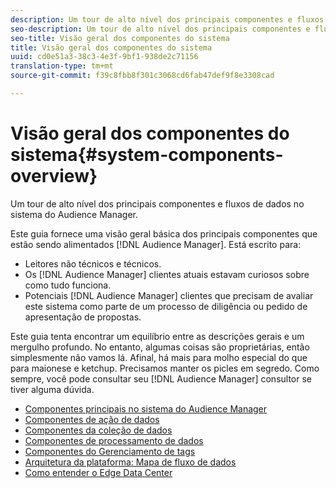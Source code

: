 ```yaml
---
description: Um tour de alto nível dos principais componentes e fluxos de dados no sistema do Audience Manager.
seo-description: Um tour de alto nível dos principais componentes e fluxos de dados no sistema do Audience Manager.
seo-title: Visão geral dos componentes do sistema
title: Visão geral dos componentes do sistema
uuid: cd0e51a3-38c3-4e3f-9bf1-938de2c71156
translation-type: tm+mt
source-git-commit: f39c8fbb8f301c3068cd6fab47def9f8e3308cad

---
```



# Visão geral dos componentes do sistema{#system-components-overview}

Um tour de alto nível dos principais componentes e fluxos de dados no sistema do Audience Manager.

<!-- 

c_compintro.xml

 -->

Este guia fornece uma visão geral básica dos principais componentes que estão sendo alimentados [!DNL Audience Manager]. Está escrito para:

* Leitores não técnicos e técnicos.
* Os [!DNL Audience Manager] clientes atuais estavam curiosos sobre como tudo funciona.
* Potenciais [!DNL Audience Manager] clientes que precisam de avaliar este sistema como parte de um processo de diligência ou pedido de apresentação de propostas.

Este guia tenta encontrar um equilíbrio entre as descrições gerais e um mergulho profundo. No entanto, algumas coisas são proprietárias, então simplesmente não vamos lá. Afinal, há mais para molho especial do que para maionese e ketchup. Precisamos manter os picles em segredo. Como sempre, você pode consultar seu [!DNL Audience Manager] consultor se tiver alguma dúvida.

* [Componentes principais no sistema do Audience Manager](/help/using/reference/system-components/components-stack.md)
* [Componentes de ação de dados](/help/using/reference/system-components/components-data-action.md)
* [Componentes da coleção de dados](/help/using/reference/system-components/components-data-collection.md)
* [Componentes de processamento de dados](/help/using/reference/system-components/components-data-processing.md)
* [Componentes do Gerenciamento de tags](/help/using/reference/system-components/components-tag-management.md)
* [Arquitetura da plataforma: Mapa de fluxo de dados](/help/using/reference/system-components/components-platform-architecture.md)
* [Como entender o Edge Data Center](/help/using/reference/system-components/components-edge.md)

